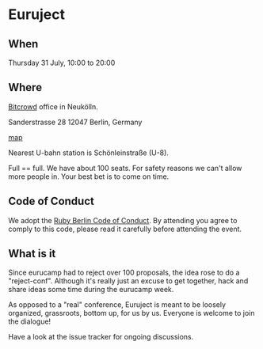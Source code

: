 # Euruject

## When

Thursday 31 July, 10:00 to 20:00

## Where

[Bitcrowd](http://bitcrowd.net/) office in Neukölln.

Sanderstrasse 28
12047 Berlin, Germany

[map](https://www.google.com/maps/place/Sanderstra%C3%9Fe+28/@52.49252,13.42388,17z/data=!3m1!4b1!4m2!3m1!1s0x47a84fb5f8582b01:0xb2381828bd8f3a12)

Nearest U-bahn station is Schönleinstraße (U-8).

Full == full. We have about 100 seats. For safety reasons we can't allow more people in. Your best bet is to come on time.

## Code of Conduct

We adopt the [Ruby Berlin Code of Conduct](http://rubyberlin.github.io/code-of-conduct/). By attending you agree to comply to this code, please read it carefully before attending the event.

## What is it

Since eurucamp had to reject over 100 proposals, the idea rose to do a "reject-conf". Although it's really just an excuse to get together, hack and share ideas some time during the eurucamp week.

As opposed to a "real" conference, Euruject is meant to be loosely organized, grassroots, bottom up, for us by us. Everyone is welcome to join the dialogue!

Have a look at the issue tracker for ongoing discussions.
